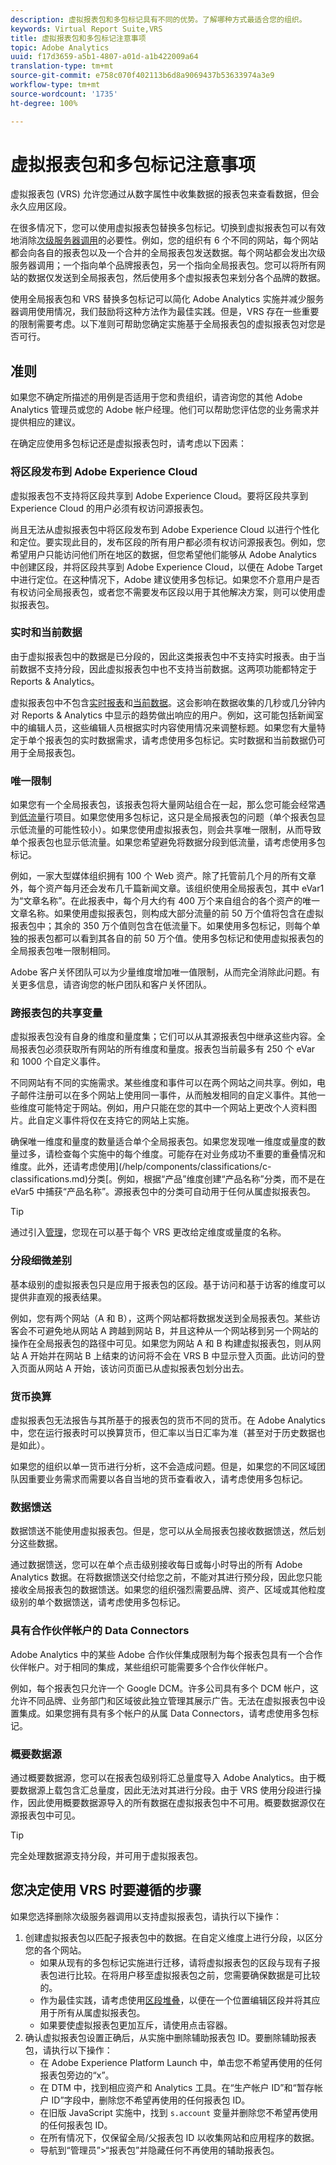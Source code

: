 ```yaml
---
description: 虚拟报表包和多包标记具有不同的优势。了解哪种方式最适合您的组织。
keywords: Virtual Report Suite,VRS
title: 虚拟报表包和多包标记注意事项
topic: Adobe Analytics
uuid: f17d3659-a5b1-4807-a01d-a1b422009a64
translation-type: tm+mt
source-git-commit: e758c070f402113b6d8a9069437b53633974a3e9
workflow-type: tm+mt
source-wordcount: '1735'
ht-degree: 100%

---
```



# 虚拟报表包和多包标记注意事项

虚拟报表包 (VRS) 允许您通过从数字属性中收集数据的报表包来查看数据，但会永久应用区段。

在很多情况下，您可以使用虚拟报表包替换多包标记。切换到虚拟报表包可以有效地消除[次级服务器调用](/help/admin/c-server-call-usage/overage-overview.md)的必要性。例如，您的组织有 6 个不同的网站，每个网站都会向各自的报表包以及一个合并的全局报表包发送数据。每个网站都会发出次级服务器调用；一个指向单个品牌报表包，另一个指向全局报表包。您可以将所有网站的数据仅发送到全局报表包，然后使用多个虚拟报表包来划分各个品牌的数据。

使用全局报表包和 VRS 替换多包标记可以简化 Adobe Analytics 实施并减少服务器调用使用情况，我们鼓励将这种方法作为最佳实践。但是，VRS 存在一些重要的限制需要考虑。以下准则可帮助您确定实施基于全局报表包的虚拟报表包对您是否可行。

## 准则

如果您不确定所描述的用例是否适用于您和贵组织，请咨询您的其他 Adobe Analytics 管理员或您的 Adobe 帐户经理。他们可以帮助您评估您的业务需求并提供相应的建议。

在确定应使用多包标记还是虚拟报表包时，请考虑以下因素：

### 将区段发布到 Adobe Experience Cloud

虚拟报表包不支持将区段共享到 Adobe Experience Cloud。要将区段共享到 Experience Cloud 的用户必须有权访问源报表包。

尚且无法从虚拟报表包中将区段发布到 Adobe Experience Cloud 以进行个性化和定位。要实现此目的，发布区段的所有用户都必须有权访问源报表包。例如，您希望用户只能访问他们所在地区的数据，但您希望他们能够从 Adobe Analytics 中创建区段，并将区段共享到 Adobe Experience Cloud，以便在 Adobe Target 中进行定位。在这种情况下，Adobe 建议使用多包标记。如果您不介意用户是否有权访问全局报表包，或者您不需要发布区段以用于其他解决方案，则可以使用虚拟报表包。

### 实时和当前数据

由于虚拟报表包中的数据是已分段的，因此这类报表包中不支持实时报表。由于当前数据不支持分段，因此虚拟报表包中也不支持当前数据。这两项功能都特定于 Reports &amp; Analytics。

虚拟报表包中不包含[实时报表](/help/admin/admin/realtime/t-realtime-admin.md)和[当前数据](/help/technotes/latency.md)。这会影响在数据收集的几秒或几分钟内对 Reports &amp; Analytics 中显示的趋势做出响应的用户。例如，这可能包括新闻室中的编辑人员，这些编辑人员根据实时内容使用情况来调整标题。如果您有大量特定于单个报表包的实时数据需求，请考虑使用多包标记。实时数据和当前数据仍可用于全局报表包。

### 唯一限制

如果您有一个全局报表包，该报表包将大量网站组合在一起，那么您可能会经常遇到[低流量](/help/technotes/low-traffic.md)行项目。如果您使用多包标记，这只是全局报表包的问题（单个报表包显示低流量的可能性较小）。如果您使用虚拟报表包，则会共享唯一限制，从而导致单个报表包也显示低流量。如果您希望避免将数据分段到低流量，请考虑使用多包标记。

例如，一家大型媒体组织拥有 100 个 Web 资产。除了托管前几个月的所有文章外，每个资产每月还会发布几千篇新闻文章。该组织使用全局报表包，其中 eVar1 为“文章名称”。在此报表中，每个月大约有 400 万个来自组合的各个资产的唯一文章名称。如果使用虚拟报表包，则构成大部分流量的前 50 万个值将包含在虚拟报表包中；其余的 350 万个值则包含在低流量下。如果使用多包标记，则每个单独的报表包都可以看到其各自的前 50 万个值。使用多包标记和使用虚拟报表包的全局报表包唯一限制相同。

Adobe 客户关怀团队可以为少量维度增加唯一值限制，从而完全消除此问题。有关更多信息，请咨询您的帐户团队和客户关怀团队。

### 跨报表包的共享变量

虚拟报表包没有自身的维度和量度集；它们可以从其源报表包中继承这些内容。全局报表包必须获取所有网站的所有维度和量度。报表包当前最多有 250 个 eVar 和 1000 个自定义事件。

不同网站有不同的实施需求。某些维度和事件可以在两个网站之间共享。例如，电子邮件注册可以在多个网站上使用同一事件，从而触发相同的自定义事件。其他一些维度可能特定于网站。例如，用户只能在您的其中一个网站上更改个人资料图片。此自定义事件将仅在支持它的网站上实施。

确保唯一维度和量度的数量适合单个全局报表包。如果您发现唯一维度或量度的数量过多，请检查每个实施中的每个维度。可能存在对业务成功不重要的重叠情况和维度。此外，还请考虑使用](/help/components/classifications/c-classifications.md)分类[。例如，根据“产品”维度创建“产品名称”分类，而不是在 eVar5 中捕获“产品名称”。源报表包中的分类可自动用于任何从属虚拟报表包。

>[!TIP]
>
>通过引入[管理](/help/analyze/analysis-workspace/curate-share/curate.md)，您现在可以基于每个 VRS 更改给定维度或量度的名称。

### 分段细微差别

基本级别的虚拟报表包只是应用于报表包的区段。基于访问和基于访客的维度可以提供非直观的报表结果。

例如，您有两个网站（A 和 B），这两个网站都将数据发送到全局报表包。某些访客会不可避免地从网站 A 跨越到网站 B，并且这种从一个网站移到另一个网站的操作在全局报表包的路径中可见。如果您为网站 A 和 B 构建虚拟报表包，则从网站 A 开始并在网站 B 上结束的访问将不会在 VRS B 中显示登入页面。此访问的登入页面从网站 A 开始，该访问页面已从虚拟报表包划分出去。

### 货币换算

虚拟报表包无法报告与其所基于的报表包的货币不同的货币。在 Adobe Analytics 中，您在运行报表时可以换算货币，但汇率以当日汇率为准（甚至对于历史数据也是如此）。

如果您的组织以单一货币进行分析，这不会造成问题。但是，如果您的不同区域团队因重要业务需求而需要以各自当地的货币查看收入，请考虑使用多包标记。

### 数据馈送

数据馈送不能使用虚拟报表包。但是，您可以从全局报表包接收数据馈送，然后划分这些数据。

通过数据馈送，您可以在单个点击级别接收每日或每小时导出的所有 Adobe Analytics 数据。在将数据馈送交付给您之前，不能对其进行预分段，因此您只能接收全局报表包的数据馈送。如果您的组织强烈需要品牌、资产、区域或其他粒度级别的单个数据馈送，请考虑使用多包标记。

### 具有合作伙伴帐户的 Data Connectors

Adobe Analytics 中的某些 Adobe 合作伙伴集成限制为每个报表包具有一个合作伙伴帐户。对于相同的集成，某些组织可能需要多个合作伙伴帐户。

例如，每个报表包只允许一个 Google DCM。许多公司具有多个 DCM 帐户，这允许不同品牌、业务部门和区域彼此独立管理其展示广告。无法在虚拟报表包中设置集成。如果您拥有具有多个帐户的从属 Data Connectors，请考虑使用多包标记。

### 概要数据源

通过概要数据源，您可以在报表包级别将汇总量度导入 Adobe Analytics。由于概要数据源上载包含汇总量度，因此无法对其进行分段。由于 VRS 使用分段进行操作，因此使用概要数据源导入的所有数据在虚拟报表包中不可用。概要数据源仅在源报表包中可见。

>[!TIP]
>
>完全处理数据源支持分段，并可用于虚拟报表包。

## 您决定使用 VRS 时要遵循的步骤

如果您选择删除次级服务器调用以支持虚拟报表包，请执行以下操作：

1. 创建虚拟报表包以匹配子报表包中的数据。在自定义维度上进行分段，以区分您的各个网站。
   * 如果从现有的多包标记实施进行迁移，请将虚拟报表包的区段与现有子报表包进行比较。在将用户移至虚拟报表包之前，您需要确保数据是可比较的。
   * 作为最佳实践，请考虑使用[区段堆叠](/help/components/segmentation/segmentation-workflow/seg-build.md)，以便在一个位置编辑区段并将其应用于所有从属虚拟报表包。
   * 如果要使虚拟报表包更加互斥，请使用点击容器。
2. 确认虚拟报表包设置正确后，从实施中删除辅助报表包 ID。要删除辅助报表包，请执行以下操作：
   * 在 Adobe Experience Platform Launch 中，单击您不希望再使用的任何报表包旁边的“x”。
   * 在 DTM 中，找到相应资产和 Analytics 工具。在“生产帐户 ID”和“暂存帐户 ID”字段中，删除您不希望再使用的任何报表包 ID。
   * 在旧版 JavaScript 实施中，找到 `s.account` 变量并删除您不希望再使用的任何报表包 ID。
   * 在所有情况下，仅保留全局/父报表包 ID 以收集网站和应用程序的数据。
   * 导航到“管理员”>“报表包”并隐藏任何不再使用的辅助报表包。
